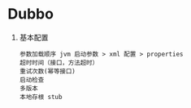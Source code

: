 # Dubbo

1. 基本配置

   ```
   参数加载顺序 jvm 启动参数 > xml 配置 > properties
   超时时间（接口，方法超时）
   重试次数(幂等接口)
   启动检查
   多版本
   本地存根 stub
   ```

   